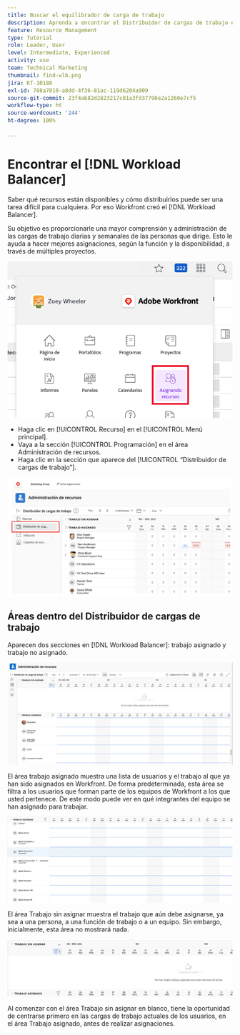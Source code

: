 ```yaml
---
title: Buscar el equilibrador de carga de trabajo
description: Aprenda a encontrar el Distribuidor de cargas de trabajo en Workfront y a familiarizarse con algunas de las áreas disponibles.
feature: Resource Management
type: Tutorial
role: Leader, User
level: Intermediate, Experienced
activity: use
team: Technical Marketing
thumbnail: find-wlb.png
jira: KT-10188
exl-id: 788a7810-a8dd-4f36-81ac-119d6204a909
source-git-commit: 23f4ab82d2823217c81a3fd37796e2a1260e7cf5
workflow-type: ht
source-wordcount: '244'
ht-degree: 100%

---
```


# Encontrar el [!DNL Workload Balancer]

Saber qué recursos están disponibles y cómo distribuirlos puede ser una tarea difícil para cualquiera. Por eso Workfront creó el [!DNL Workload Balancer].

Su objetivo es proporcionarle una mayor comprensión y administración de las cargas de trabajo diarias y semanales de las personas que dirige. Esto le ayuda a hacer mejores asignaciones, según la función y la disponibilidad, a través de múltiples proyectos.

![recursos en el menú principal](assets/Find_01.png)

* Haga clic en [!UICONTROL Recurso] en el [!UICONTROL Menú principal].
* Vaya a la sección [!UICONTROL Programación] en el área Administración de recursos.
* Haga clic en la sección que aparece del [!UICONTROL “Distribuidor de cargas de trabajo”].

![sección del Distribuidor de cargas de trabajo](assets/Find_02.png)

## Áreas dentro del Distribuidor de cargas de trabajo

Aparecen dos secciones en [!DNL Workload Balancer]: trabajo asignado y trabajo no asignado.

![área no asignada](assets/Find_03.png)

El área trabajo asignado muestra una lista de usuarios y el trabajo al que ya han sido asignados en Workfront. De forma predeterminada, esta área se filtra a los usuarios que forman parte de los equipos de Workfront a los que usted pertenece. De este modo puede ver en qué integrantes del equipo se han asignado para trabajar.

![usuarios de área asignados](assets/Find_03b.png)

El área Trabajo sin asignar muestra el trabajo que aún debe asignarse, ya sea a una persona, a una función de trabajo o a un equipo. Sin embargo, inicialmente, esta área no mostrará nada.

![área de trabajo sin asignar](assets/Find_03c.png)

Al comenzar con el área Trabajo sin asignar en blanco, tiene la oportunidad de centrarse primero en las cargas de trabajo actuales de los usuarios, en el área Trabajo asignado, antes de realizar asignaciones.
